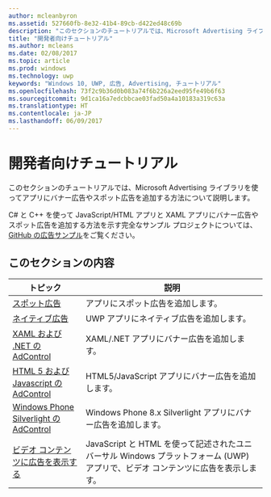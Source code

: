 ```yaml
---
author: mcleanbyron
ms.assetid: 527660fb-8e32-41b4-89cb-d422ed48c69b
description: "このセクションのチュートリアルでは、Microsoft Advertising ライブラリを使ってアプリにバナー広告やスポット広告を追加する方法について説明します。"
title: "開発者向けチュートリアル"
ms.author: mcleans
ms.date: 02/08/2017
ms.topic: article
ms.prod: windows
ms.technology: uwp
keywords: "Windows 10, UWP, 広告, Advertising, チュートリアル"
ms.openlocfilehash: 73f2c9b36d0b083a74f6b226a2eed95fe49b6f63
ms.sourcegitcommit: 9d1ca16a7edcbbcae03fad50a4a10183a319c63a
ms.translationtype: HT
ms.contentlocale: ja-JP
ms.lasthandoff: 06/09/2017
---
```

# <a name="developer-walkthroughs"></a>開発者向けチュートリアル

このセクションのチュートリアルでは、Microsoft Advertising ライブラリを使ってアプリにバナー広告やスポット広告を追加する方法について説明します。

C# と C++ を使って JavaScript/HTML アプリと XAML アプリにバナー広告やスポット広告を追加する方法を示す完全なサンプル プロジェクトについては、[GitHub の広告サンプル](http://aka.ms/githubads)をご覧ください。

## <a name="in-this-section"></a>このセクションの内容

|  トピック    | 説明 |               
|----------|-------|
| [スポット広告](interstitial-ads.md)    | アプリにスポット広告を追加します。       |
| [ネイティブ広告](native-ads.md)       | UWP アプリにネイティブ広告を追加します。  |
| [XAML および .NET の AdControl](adcontrol-in-xaml-and--net.md)     | XAML/.NET アプリにバナー広告を追加します。        |
| [HTML 5 および Javascript の AdControl](adcontrol-in-html-5-and-javascript.md)     | HTML5/JavaScript アプリにバナー広告を追加します。        |
| [Windows Phone Silverlight の AdControl](adcontrol-in-windows-phone-silverlight.md)       | Windows Phone 8.x Silverlight アプリにバナー広告を追加します。 |
| [ビデオ コンテンツに広告を表示する](add-advertisements-to-video-content.md)     |  JavaScript と HTML を使って記述されたユニバーサル Windows プラットフォーム (UWP) アプリで、ビデオ コンテンツに広告を表示します。 |



 

 
